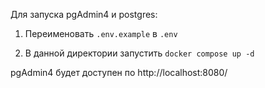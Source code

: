 Для запуска pgAdmin4 и postgres:

1) Переименовать  `.env.example` в `.env`

2) В данной директории запустить `docker compose up -d`

pgAdmin4 будет доступен по http://localhost:8080/
